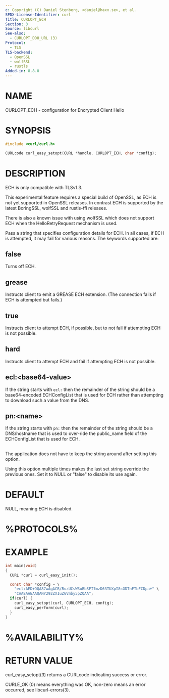 ```yaml
---
c: Copyright (C) Daniel Stenberg, <daniel@haxx.se>, et al.
SPDX-License-Identifier: curl
Title: CURLOPT_ECH
Section: 3
Source: libcurl
See-also:
  - CURLOPT_DOH_URL (3)
Protocol:
  - TLS
TLS-backend:
  - OpenSSL
  - wolfSSL
  - rustls
Added-in: 8.8.0
---
```


# NAME

CURLOPT_ECH - configuration for Encrypted Client Hello

# SYNOPSIS

~~~c
#include <curl/curl.h>

CURLcode curl_easy_setopt(CURL *handle, CURLOPT_ECH, char *config);
~~~

# DESCRIPTION

ECH is only compatible with TLSv1.3.

This experimental feature requires a special build of OpenSSL, as ECH is not
yet supported in OpenSSL releases. In contrast ECH is supported by the latest
BoringSSL, wolfSSL and rustls-ffi releases.

There is also a known issue with using wolfSSL which does not support ECH when
the HelloRetryRequest mechanism is used.

Pass a string that specifies configuration details for ECH. In all cases, if
ECH is attempted, it may fail for various reasons. The keywords supported are:

## false

Turns off ECH.

## grease

Instructs client to emit a GREASE ECH extension. (The connection fails if ECH
is attempted but fails.)

## true

Instructs client to attempt ECH, if possible, but to not fail if attempting
ECH is not possible.

## hard

Instructs client to attempt ECH and fail if attempting ECH is not possible.

## ecl:\<base64-value\>

If the string starts with `ecl:` then the remainder of the string should be a
base64-encoded ECHConfigList that is used for ECH rather than attempting to
download such a value from the DNS.

## pn:\<name\>

If the string starts with `pn:` then the remainder of the string should be a
DNS/hostname that is used to over-ride the public_name field of the
ECHConfigList that is used for ECH.

##

The application does not have to keep the string around after setting this
option.

Using this option multiple times makes the last set string override the
previous ones. Set it to NULL or "false" to disable its use again.

# DEFAULT

NULL, meaning ECH is disabled.

# %PROTOCOLS%

# EXAMPLE

~~~c
int main(void)
{
  CURL *curl = curl_easy_init();

  const char *config = \
    "ecl:AED+DQA87wAgACB/RuzUCsW3uBbSFI7mzD63TUXpI8sGDTnFTbFCDpa+" \
    "CAAEAAEAAQANY292ZXIuZGVmby5pZQAA";
  if(curl) {
    curl_easy_setopt(curl, CURLOPT_ECH, config);
    curl_easy_perform(curl);
  }
}
~~~
# %AVAILABILITY%

# RETURN VALUE

curl_easy_setopt(3) returns a CURLcode indicating success or error.

CURLE_OK (0) means everything was OK, non-zero means an error occurred, see
libcurl-errors(3).
